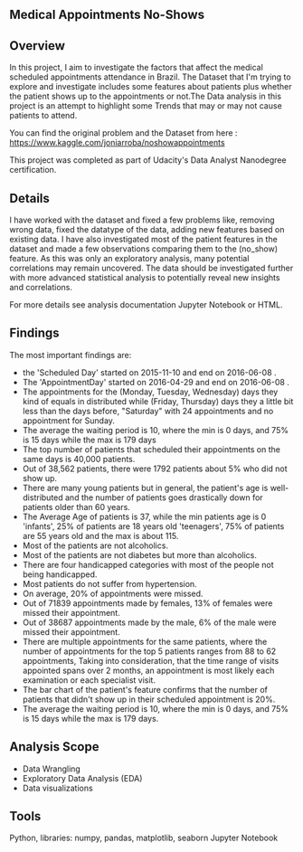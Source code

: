 ## Medical Appointments No-Shows


## Overview
In this project, I aim to investigate the factors that affect the medical scheduled appointments attendance in Brazil. The Dataset that I'm trying to explore and investigate includes some features about patients plus whether the patient shows up to the appointments or not.The Data analysis in this project is an attempt to highlight some Trends that may or may not cause patients to attend.

You can find the original problem and the Dataset from here : https://www.kaggle.com/joniarroba/noshowappointments

This project was completed as part of Udacity's Data Analyst Nanodegree certification.


## Details
I have worked with the dataset and fixed a few problems like, removing wrong data, fixed the datatype of the data, adding new features based on existing data. I have also investigated most of the patient features in the dataset and made a few observations comparing them to the (no_show) feature. As this was only an exploratory analysis, many potential correlations may remain uncovered. The data should be investigated further with more advanced statistical analysis to potentially reveal new insights and correlations.

For more details see analysis documentation Jupyter Notebook or HTML.


## Findings
The most important findings are:


-   the 'Scheduled Day' started on 2015-11-10 and end on 2016-06-08 .
-   The 'AppointmentDay' started on 2016-04-29 and end on 2016-06-08 .
-   The appointments for the (Monday, Tuesday, Wednesday) days they kind of equals in distributed while (Friday, Thursday) days they a little bit less than the days before, "Saturday" with 24 appointments and no appointment for Sunday.
-   The average the waiting period is 10, where the min is 0 days, and 75% is 15 days while the max is 179 days
-   The top number of patients that scheduled their appointments on the same days is 40,000 patients.
-   Out of 38,562 patients, there were 1792 patients about 5% who did not show up.
-   There are many young patients but in general, the patient's age is well-distributed and the number of patients goes drastically down for patients older than 60 years.
-   The Average Age of patients is 37, while the min patients age is 0 'infants', 25% of patients are 18 years old 'teenagers', 75% of patients are 55 years old and the max is about 115.
-   Most of the patients are not alcoholics.
-   Most of the patients are not diabetes but more than alcoholics.
-   There are four handicapped categories with most of the people not being handicapped.
-   Most patients do not suffer from hypertension.
-   On average, 20% of appointments were missed.
-   Out of 71839 appointments made by females, 13% of females were missed their appointment.
-   Out of 38687 appointments made by the male, 6% of the male were missed their appointment.
-   There are multiple appointments for the same patients, where the number of appointments for the top 5 patients ranges from 88 to 62 appointments, Taking into consideration, that the time range of visits appointed spans over 2 months, an appointment is most likely each examination or each specialist visit.
-   The bar chart of the patient's feature confirms that the number of patients that didn't show up in their scheduled appointment is 20%.
-   The average the waiting period is 10, where the min is 0 days, and 75% is 15 days while the max is 179 days.


## Analysis Scope
- Data Wrangling
- Exploratory Data Analysis (EDA)
- Data visualizations


## Tools
Python, libraries: numpy, pandas, matplotlib, seaborn
Jupyter Notebook 
